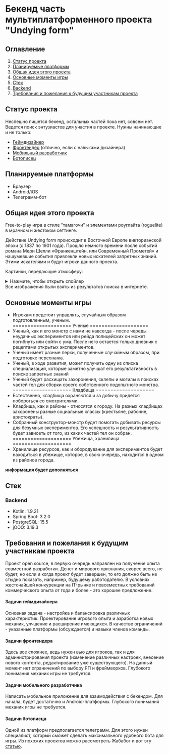 # Бекенд часть мультиплатформенного проекта "Undying form"

## Оглавление

1. [Статус проекта](#Статус-проекта)
2. [Планируемые платформы](#Планируемые-платформы)
3. [Общая идея этого проекта](#Общая-идея-этого-проекта)
4. [Основные моменты игры](#Основные-моменты-игры)
5. [Стек](#Стек)
6. [Backend](#Backend)
7. [Требования и пожелания к будущим участникам проекта](#Требования-и-пожелания-к-будущим-участникам-проекта)

## Статус проекта

Неспешно пишется бекенд, остальных частей пока нет, совсем нет.
Ведется поиск энтузиастов для участия в проекте. Нужны начинающие и не только:

- [Геймдизайнер](#Задачи-геймдизайнера)
- [Фронтендер](#Задачи-фронтендера) (отлично, если с навыками дизайнера)
- [Мобильный разработчик](#Задачи-мобильного-разработчика)
- [Ботописец](#Задачи-ботописца)

## Планируемые платформы

- Браузер
- Android/iOS
- Телеграмм-бот

## Общая идея этого проекта

Free-to-play игра в стиле "тамагочи" и элементами роуглайта (roguelite) в мрачном и жестоком сеттинге.

Действие Undying form происходит в Восточной Европе викторианской эпохи (с 1837 по 1901 года). Прошло
немного времени после событий романа Мери Шелли «Франкенштейн, или Современный Прометей» и нашумевшие события привлекли
новых искателей запретных знаний. Этими искателями и будут игроки данного проекта.

Картинки, передающие атмосферу:
<details>
  <summary>Нажмите, чтобы открыть спойлер</summary>

![image info](images/atmosphere_1.jpg)
![image info](images/atmosphere_2.jpg)
![image info](images/atmosphere_3.jpg)
![image info](images/atmosphere_4.jpg)
</details>
Все изображения были взяты из результатов поиска в интернете.

## Основные моменты игры

- Игрокам предстоит управлять, случайным образом подготовленным, ученым.
  </br>==================== Ученые ====================</br>
- Ученый, как и его монстр с нами не навсегда - после череды неудачных экспериментов или рейда полицейских он может
  погибнуть или сойти с ума. После него остается только дневник с рецептами открытых экспериментов.
- Ученый имеет разные перки, полученные случайным образом, при подготовке персонажа.
- Ученый, в ходе развития, может получить одну из списка специализаций, которые заметно улучшат его результативность в
  поиске запретных знаний
- Ученый будет расхищать захоронения, склепы и могилы в поисках частей тел для сборки своего собственного
  подопытного монстра.
  </br>==================== Кладбища ====================</br>
- Естественно, кладбища охраняются и за добычу придется побороться со смотрителями.
- Кладбища, как и районы - относятся к городу. На разных кладбищах захоронены разные социальные классы (крестьяне,
  рабочие, аристократы).
- Собранный конструктор-монстр будет помогать добывать ресурсы для безумных экспериментов. Его успешность и
  результативность будет зависеть от того, из каких частей тел он собран.
  </br>==================== Убежища, хранилища ====================</br>
- Хранилище ресурсов, как и обородувание для экспериментов будет находиться в убежище, которое, в свою очередь,
  находится в одном из районов города.

**информация будет дополняться**

## Стек

### Backend

- Kotlin: 1.9.21
- Spring Boot: 3.2.0
- PostgreSQL: 15.5
- jOOQ: 3.19.3

## Требования и пожелания к будущим участникам проекта

Проект open source, в первую очередь направлен на получение опыта совместной разработки. Денег и мирового признания,
скорее всего, не будет, но если и когда проект будет завершен, то его должно быть не стыдно показать, например, будущему
работодателю. В условиях жесточайшей конкуренции на IT-рынке и повсеместных требований коммерческого опыта от года и
более - это хорошее предложение.

#### Задачи геймдизайнера

Основная задача - настройка и балансировка различных характеристик. Проектирование игрового опыта и азработка новых
механик, улчшение и расширение имеющихся. В качестве ограничений - указанные платформы (обсуждается) и навыки членов
команды.

#### Задачи фронтендера

Здесь все сложнее, ведь нужен вью для игроков, так и для администрирования проекта (изменение различных настроек,
внесение нового контента, редактирование уже существующего). На данный момент нет ограничений по выбору ЯП и
фреймворков. Глубокого понимания механик игры не требуется.

#### Задачи мобильного разработчика

Написать мобильное приложение для взаимодействия с бекендом. Для начала, будет достаточно и Android-платформы. Глубокого
понимания механик игры не требуется.

#### Задачи ботописца

Одной из платформ предполагается телеграмм. Для этого нужен специалист, который сможет сделать максимального удобного
бота для игры. Из похожих проектов можно рассмотреть Жабабот и вот эту [статью](https://habr.com/ru/articles/731826/).
